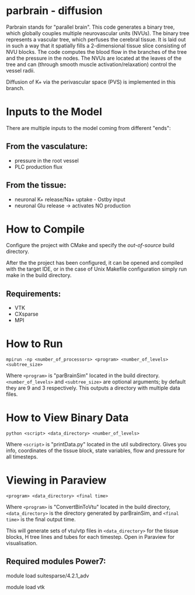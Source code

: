 parbrain - diffusion
========
Parbrain stands for "parallel brain". This code generates a binary tree, which globally couples multiple neurovascular units (NVUs). The binary tree represents a vascular tree, which perfuses the cerebral tissue. It is laid out in such a way that it spatially fills a 2-dimensional tissue slice consisting of NVU blocks. The code computes the blood flow in the branches of the tree and the pressure in the nodes. The NVUs are located at the leaves of the tree and can (through smooth muscle activation/relaxation) control the vessel radii. 

Diffusion of K+ via the perivascular space (PVS) is implemented in this branch.

Inputs to the Model
===================
There are multiple inputs to the model coming from different "ends":

From the vasculature:
---------------------
* pressure in the root vessel
* PLC production flux 

From the tissue:
----------------
* neuronal K+ release/Na+ uptake - Ostby input
* neuronal Glu release -> activates NO production


How to Compile
==============
Configure the project with CMake and specify the *out-of-source* build directory.

After the the project has been configured, it can be opened and compiled with the target IDE, or in the case of Unix Makefile configuration simply run make in the build directory. 

Requirements:
-------------
* VTK
* CXsparse
* MPI


How to Run
==========
`mpirun -np <number_of_processors> <program> <number_of_levels> <subtree_size>`

Where `<program>` is "parBrainSim" located in the build directory. `<number_of_levels>` and `<subtree_size>` are optional arguments; by default they are 9 and 3 respectively. This outputs a directory with multiple data files.
	

How to View Binary Data
================
`python <script> <data_directory> <number_of_levels>`

Where `<script>` is "printData.py" located in the util subdirectory.
Gives you info, coordinates of the tissue block, state variables, flow and pressure for all timesteps.


Viewing in Paraview
==================

`<program> <data_directory> <final time>`

Where `<program>` is "ConvertBinToVtu" located in the build directory, `<data_directory>` is the directory generated by parBrainSim, and `<final time>` is the final output time.

This will generate sets of vtu/vtp files in `<data_directory>` for the tissue blocks, H tree lines and tubes for each timestep. Open in Paraview for visualisation.


Required modules Power7:
------------------------
module load suitesparse/4.2.1_adv

module load vtk
